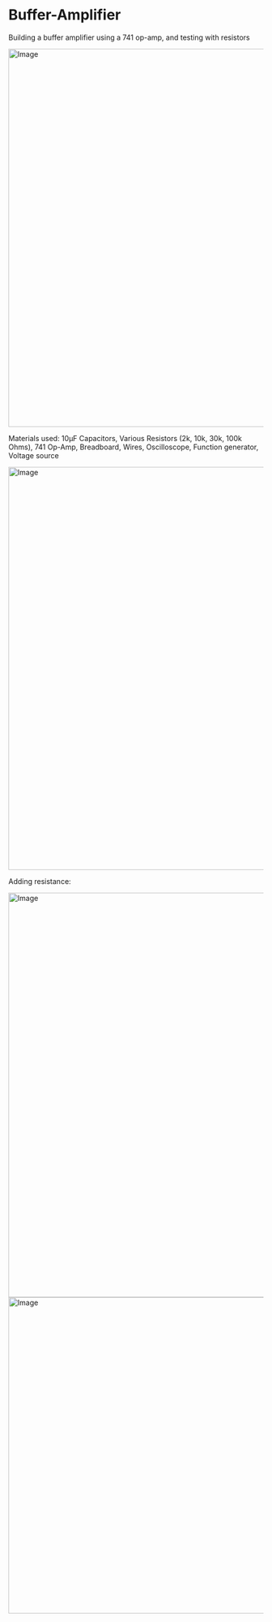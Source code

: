 # Buffer-Amplifier
Building a buffer amplifier using a 741 op-amp, and testing with resistors

<img width="994" height="746" alt="Image" src="https://github.com/user-attachments/assets/9c539277-d91c-4d4f-81cd-13988236faff" />

Materials used:
10μF Capacitors, Various Resistors (2k, 10k, 30k, 100k Ohms), 741 Op-Amp, Breadboard, Wires, Oscilloscope, Function generator, Voltage source

<img width="634" height="795" alt="Image" src="https://github.com/user-attachments/assets/aac8e94a-2e69-4fc6-a296-832e66b94d4d" />



Adding resistance:

<img width="691" height="798" alt="Image" src="https://github.com/user-attachments/assets/321ff772-cfb5-40e4-b839-19b83f38048d" />

<img width="751" height="624" alt="Image" src="https://github.com/user-attachments/assets/8f1f82c9-144a-4152-b5ad-0106f62d8bdb" />

